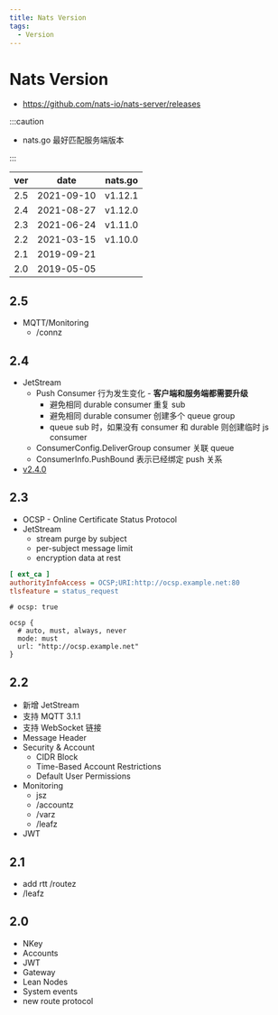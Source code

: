 ```yaml
---
title: Nats Version
tags:
  - Version
---
```


# Nats Version

- https://github.com/nats-io/nats-server/releases

:::caution

- nats.go 最好匹配服务端版本

:::

| ver | date       | nats.go |
| --- | ---------- | ------- |
| 2.5 | 2021-09-10 | v1.12.1 |
| 2.4 | 2021-08-27 | v1.12.0 |
| 2.3 | 2021-06-24 | v1.11.0 |
| 2.2 | 2021-03-15 | v1.10.0 |
| 2.1 | 2019-09-21 |         |
| 2.0 | 2019-05-05 |         |

## 2.5

- MQTT/Monitoring
  - /connz

## 2.4

- JetStream
  - Push Consumer 行为发生变化 - **客户端和服务端都需要升级**
    - 避免相同 durable consumer 重复 sub
    - 避免相同 durable consumer 创建多个 queue group
    - queue sub 时，如果没有 consumer 和 durable 则创建临时 js consumer
  - ConsumerConfig.DeliverGroup consumer 关联 queue
  - ConsumerInfo.PushBound 表示已经绑定 push 关系
- [v2.4.0](https://github.com/nats-io/nats-server/releases/tag/v2.4.0)

## 2.3

- OCSP - Online Certificate Status Protocol
- JetStream
  - stream purge by subject
  - per-subject message limit
  - encryption data at rest

```ini
[ ext_ca ]
authorityInfoAccess = OCSP;URI:http://ocsp.example.net:80
tlsfeature = status_request
```

```
# ocsp: true

ocsp {
  # auto, must, always, never
  mode: must
  url: "http://ocsp.example.net"
}
```

## 2.2

- 新增 JetStream
- 支持 MQTT 3.1.1
- 支持 WebSocket 链接
- Message Header
- Security & Account
  - CIDR Block
  - Time-Based Account Restrictions
  - Default User Permissions
- Monitoring
  - jsz
  - /accountz
  - /varz
  - /leafz
- JWT

## 2.1

- add rtt /routez
- /leafz

## 2.0

- NKey
- Accounts
- JWT
- Gateway
- Lean Nodes
- System events
- new route protocol
